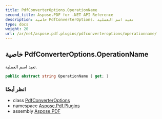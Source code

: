 ```yaml
---
title: PdfConverterOptions.OperationName
second_title: Aspose.PDF for .NET API Reference
description: خاصية PdfConverterOptions. تعيد اسم العملية
type: docs
weight: 20
url: /ar/net/aspose.pdf.plugins/pdfconverteroptions/operationname/
---
```

## خاصية PdfConverterOptions.OperationName

تعيد اسم العملية.

```csharp
public abstract string OperationName { get; }
```

### انظر أيضًا

* class [PdfConverterOptions](../)
* namespace [Aspose.Pdf.Plugins](../../../aspose.pdf.plugins/)
* assembly [Aspose.PDF](../../../)